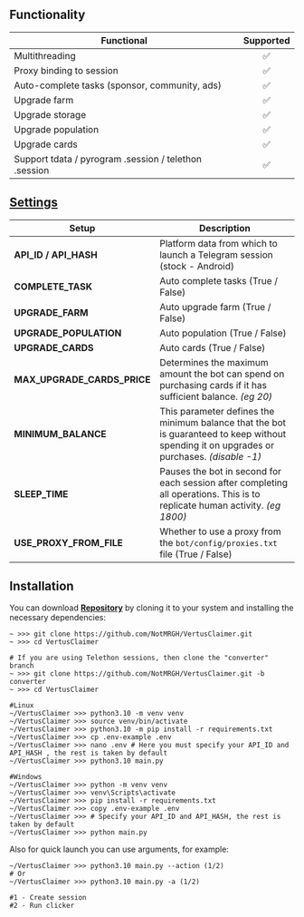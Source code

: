 ## Functionality
| Functional                                            | Supported |
|-------------------------------------------------------|:---------:|
| Multithreading                                        |     ✅     |
| Proxy binding to session                              |     ✅     |
| Auto-complete tasks (sponsor, community, ads)         |     ✅     |
| Upgrade farm                                          |     ✅     |
| Upgrade storage                                       |     ✅     |
| Upgrade population                                    |     ✅     |
| Upgrade cards                                         |     ✅     |
| Support tdata / pyrogram .session / telethon .session |     ✅     |

## [Settings](https://github.com/NotMRGH/VertusClaimer/blob/master/.env-example)
| Setup                       | Description                                                                                                                                |
|-----------------------------|--------------------------------------------------------------------------------------------------------------------------------------------|
| **API_ID / API_HASH**       | Platform data from which to launch a Telegram session (stock - Android)                                                                    |
| **COMPLETE_TASK**           | Auto complete tasks (True / False)                                                                                                         |
| **UPGRADE_FARM**            | Auto upgrade farm (True / False)                                                                                                           |
| **UPGRADE_POPULATION**      | Auto population (True / False)                                                                                                             |
| **UPGRADE_CARDS**           | Auto cards (True / False)                                                                                                                  |
| **MAX_UPGRADE_CARDS_PRICE** | Determines the maximum amount the bot can spend on purchasing cards if it has sufficient balance. _(eg 20)_                                |
| **MINIMUM_BALANCE**         | This parameter defines the minimum balance that the bot is guaranteed to keep without spending it on upgrades or purchases. _(disable -1)_ |
| **SLEEP_TIME**              | Pauses the bot in second for each session after completing all operations. This is to replicate human activity. _(eg 1800)_                |
| **USE_PROXY_FROM_FILE**     | Whether to use a proxy from the `bot/config/proxies.txt` file (True / False)                                                               |

## Installation
You can download [**Repository**](https://github.com/NotMRGH/VertusClaimer) by cloning it to your system and installing the necessary dependencies:
```shell
~ >>> git clone https://github.com/NotMRGH/VertusClaimer.git
~ >>> cd VertusClaimer

# If you are using Telethon sessions, then clone the "converter" branch
~ >>> git clone https://github.com/NotMRGH/VertusClaimer.git -b converter
~ >>> cd VertusClaimer

#Linux
~/VertusClaimer >>> python3.10 -m venv venv
~/VertusClaimer >>> source venv/bin/activate
~/VertusClaimer >>> python3.10 -m pip install -r requirements.txt
~/VertusClaimer >>> cp .env-example .env
~/VertusClaimer >>> nano .env # Here you must specify your API_ID and API_HASH , the rest is taken by default
~/VertusClaimer >>> python3.10 main.py

#Windows
~/VertusClaimer >>> python -m venv venv
~/VertusClaimer >>> venv\Scripts\activate
~/VertusClaimer >>> pip install -r requirements.txt
~/VertusClaimer >>> copy .env-example .env
~/VertusClaimer >>> # Specify your API_ID and API_HASH, the rest is taken by default
~/VertusClaimer >>> python main.py
```

Also for quick launch you can use arguments, for example:
```shell
~/VertusClaimer >>> python3.10 main.py --action (1/2)
# Or
~/VertusClaimer >>> python3.10 main.py -a (1/2)

#1 - Create session
#2 - Run clicker
```
